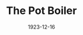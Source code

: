 ---
title: The Pot Boiler
date: 1923-12-16
closing_date:
layout: productions
featured_image:
image_caption:
image_credit:
playbill:
Theatre: Theatre Jacksonville
cast:
- Mr. Ruler: Carl Bohenberger
- Mrs. Pencil: Dore' Beauchamp-Nobbs
- Miss Ivory: Kathryn FitzSimmons
- Woulby: Kingston Newman
- Mr. Inkwell: Philip Devlin
- Thomas Pinikles, Sud: Philip S. May
- Mr. Ivory: Ted Silber
crew:
- Director: Birsa Shepard
- First Stage Hand: Cecil Batchelder
- Stage Setting Assistant 1: Charlotte Bowden Perry
- Stage Settings: Dick Grether
- Props: Helen Mullikin
- Stage Setting Assistant 2: James Spencer
- Second Stage Hand: Wm. Rodeheaver
understudies:
orchestra:
external_links:
---